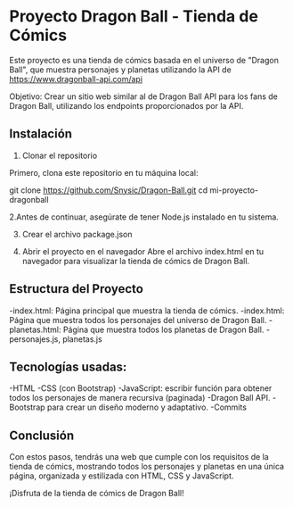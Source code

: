 # Proyecto Dragon Ball - Tienda de Cómics

Este proyecto es una tienda de cómics basada en el universo de "Dragon Ball", que muestra personajes y planetas utilizando la API de https://www.dragonball-api.com/api

Objetivo: Crear un sitio web similar al de Dragon Ball API para los fans de Dragon Ball, utilizando los endpoints proporcionados por la API.

## Instalación

1. Clonar el repositorio

Primero, clona este repositorio en tu máquina local:

git clone https://github.com/Snysic/Dragon-Ball.git
cd mi-proyecto-dragonball

2.Antes de continuar, asegúrate de tener Node.js instalado en tu sistema. 

3. Crear el archivo package.json

4. Abrir el proyecto en el navegador
Abre el archivo index.html en tu navegador para visualizar la tienda de cómics de Dragon Ball.

## Estructura del Proyecto

-index.html: Página principal que muestra la tienda de cómics.
-index.html: Página que muestra todos los personajes del universo de Dragon Ball.
-planetas.html: Página que muestra todos los planetas de Dragon Ball.
-personajes.js, planetas.js

## Tecnologías usadas:

-HTML
-CSS (con Bootstrap)
-JavaScript: escribir función para obtener todos los personajes de manera recursiva (paginada)
-Dragon Ball API.
-Bootstrap  para crear un diseño moderno y adaptativo.
-Commits

## Conclusión

Con estos pasos, tendrás una web que cumple con los requisitos de la tienda de cómics, mostrando todos los personajes y planetas en una única página, organizada y estilizada con HTML, CSS y JavaScript.

¡Disfruta de la tienda de cómics de Dragon Ball!